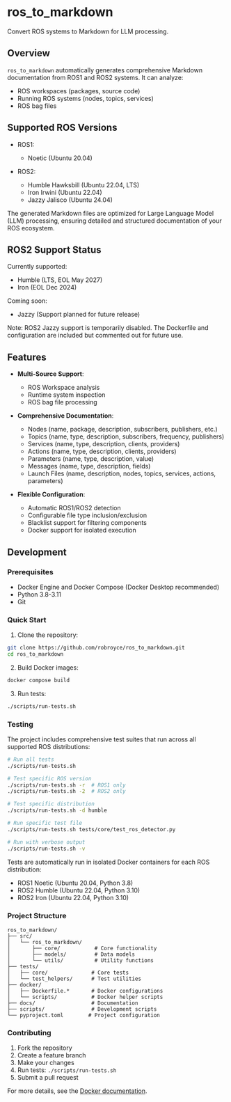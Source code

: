 # ros_to_markdown

Convert ROS systems to Markdown for LLM processing.

## Overview

`ros_to_markdown` automatically generates comprehensive Markdown documentation from ROS1 and ROS2 systems. It can analyze:
- ROS workspaces (packages, source code)
- Running ROS systems (nodes, topics, services)
- ROS bag files

## Supported ROS Versions

- ROS1:
  - Noetic (Ubuntu 20.04)

- ROS2:
  - Humble Hawksbill (Ubuntu 22.04, LTS)
  - Iron Irwini (Ubuntu 22.04)
  - Jazzy Jalisco (Ubuntu 24.04)

The generated Markdown files are optimized for Large Language Model (LLM) processing, ensuring detailed and structured documentation of your ROS ecosystem.

## ROS2 Support Status

Currently supported:
- Humble (LTS, EOL May 2027)
- Iron (EOL Dec 2024)

Coming soon:
- Jazzy (Support planned for future release)

Note: ROS2 Jazzy support is temporarily disabled. The Dockerfile and configuration are included but commented out for future use.

## Features

- **Multi-Source Support**:
  - ROS Workspace analysis
  - Runtime system inspection
  - ROS bag file processing

- **Comprehensive Documentation**:
  - Nodes (name, package, description, subscribers, publishers, etc.)
  - Topics (name, type, description, subscribers, frequency, publishers)
  - Services (name, type, description, clients, providers)
  - Actions (name, type, description, clients, providers)
  - Parameters (name, type, description, value)
  - Messages (name, type, description, fields)
  - Launch Files (name, description, nodes, topics, services, actions, parameters)

- **Flexible Configuration**:
  - Automatic ROS1/ROS2 detection
  - Configurable file type inclusion/exclusion
  - Blacklist support for filtering components
  - Docker support for isolated execution

## Development

### Prerequisites

- Docker Engine and Docker Compose (Docker Desktop recommended)
- Python 3.8-3.11
- Git

### Quick Start

1. Clone the repository:
```bash
git clone https://github.com/robroyce/ros_to_markdown.git
cd ros_to_markdown
```

2. Build Docker images:
```bash
docker compose build
```

3. Run tests:
```bash
./scripts/run-tests.sh
```

### Testing

The project includes comprehensive test suites that run across all supported ROS distributions:

```bash
# Run all tests
./scripts/run-tests.sh

# Test specific ROS version
./scripts/run-tests.sh -r  # ROS1 only
./scripts/run-tests.sh -2  # ROS2 only

# Test specific distribution
./scripts/run-tests.sh -d humble

# Run specific test file
./scripts/run-tests.sh tests/core/test_ros_detector.py

# Run with verbose output
./scripts/run-tests.sh -v
```

Tests are automatically run in isolated Docker containers for each ROS distribution:
- ROS1 Noetic (Ubuntu 20.04, Python 3.8)
- ROS2 Humble (Ubuntu 22.04, Python 3.10)
- ROS2 Iron (Ubuntu 22.04, Python 3.10)

### Project Structure

```
ros_to_markdown/
├── src/
│   └── ros_to_markdown/
│       ├── core/           # Core functionality
│       ├── models/         # Data models
│       └── utils/          # Utility functions
├── tests/
│   ├── core/              # Core tests
│   └── test_helpers/      # Test utilities
├── docker/
│   ├── Dockerfile.*       # Docker configurations
│   └── scripts/           # Docker helper scripts
├── docs/                  # Documentation
├── scripts/               # Development scripts
└── pyproject.toml        # Project configuration
```

### Contributing

1. Fork the repository
2. Create a feature branch
3. Make your changes
4. Run tests: `./scripts/run-tests.sh`
5. Submit a pull request

For more details, see the [Docker documentation](docs/docker.md).
